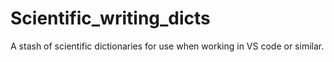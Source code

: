 # Scientific_writing_dicts
 A stash of scientific dictionaries for use when working in VS code or similar.
